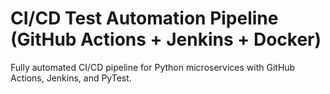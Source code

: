 # CI/CD Test Automation Pipeline (GitHub Actions + Jenkins + Docker)
Fully automated CI/CD pipeline for Python microservices with GitHub Actions, Jenkins, and PyTest.
